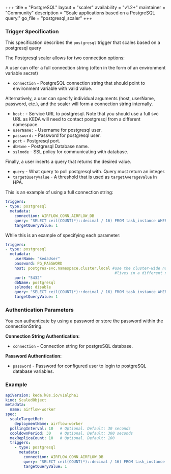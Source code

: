 +++
title = "PostgreSQL"
layout = "scaler"
availability = "v1.2+"
maintainer = "Community"
description = "Scale applications based on a PostgreSQL query."
go_file = "postgresql_scaler"
+++

### Trigger Specification

This specification describes the `postgresql` trigger that scales based on a postgresql query

The Postgresql scaler allows for two connection options:

A user can offer a full connection string 
(often in the form of an environment variable secret)

- `connection` - PostgreSQL connection string that should point to environment variable with valid value.

Alternatively, a user can specify individual
arguments (host, userName, password, etc.), and the scaler will form a connection string 
internally.

- `host:` - Service URL to postgresql. Note that you should use a full svc URL as KEDA will need to contact postgresql from a different namespace.
- `userName:` - Username for postgresql user.
- `password:` - Password for postgresql user.
- `port` - Postgresql port.
- `dbName` - Postgresql Database name.
- `sslmode` - SSL policy for communicating with database.

Finally, a user inserts a query that returns the desired value.

- `query` - What query to poll postgresql with. Query must return an integer.
- `targetQueryValue` - A threshold that is used as `targetAverageValue` in HPA.

This is an example of using a full connection string:

```yaml
triggers:
- type: postgresql
  metadata:
    connection: AIRFLOW_CONN_AIRFLOW_DB
    query: "SELECT ceil(COUNT(*)::decimal / 16) FROM task_instance WHERE state='running' OR state='queued'"
    targetQueryValue: 1
```

While this is an example of specifying each parameter:

```yaml
triggers:
- type: postgresql
  metadata:
    userName: "kedaUser"
    password: PG_PASSWORD
    host: postgres-svc.namespace.cluster.local #use the cluster-wide namespace as KEDA 
                                                #lives in a different namespace from your postgres
    port: "5432"
    dbName: postgresql
    sslmode: disable
    query: "SELECT ceil(COUNT(*)::decimal / 16) FROM task_instance WHERE state='running' OR state='queued'"
    targetQueryValue: 1
```

### Authentication Parameters

You can authenticate by using a password or store the password within the connectionString.

**Connection String Authentication:**

- `connection` - Connection string for postgreSQL database.

**Password Authentication:**

- `password` - Password for configured user to login to postgreSQL database variables.

### Example

```yaml
apiVersion: keda.k8s.io/v1alpha1
kind: ScaledObject
metadata:
  name: airflow-worker
spec:
  scaleTargetRef:
    deploymentName: airflow-worker
  pollingInterval: 10   # Optional. Default: 30 seconds
  cooldownPeriod: 30    # Optional. Default: 300 seconds
  maxReplicaCount: 10   # Optional. Default: 100
  triggers:
    - type: postgresql
      metadata:
        connection: AIRFLOW_CONN_AIRFLOW_DB
        query: "SELECT ceil(COUNT(*)::decimal / 16) FROM task_instance WHERE state='running' OR state='queued'"
        targetQueryValue: 1
```
